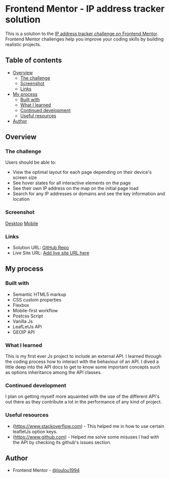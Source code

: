 # Frontend Mentor - IP address tracker solution

This is a solution to the [IP address tracker challenge on Frontend Mentor](https://www.frontendmentor.io/challenges/ip-address-tracker-I8-0yYAH0). Frontend Mentor challenges help you improve your coding skills by building realistic projects. 

## Table of contents

- [Overview](#overview)
  - [The challenge](#the-challenge)
  - [Screenshot](#screenshot)
  - [Links](#links)
- [My process](#my-process)
  - [Built with](#built-with)
  - [What I learned](#what-i-learned)
  - [Continued development](#continued-development)
  - [Useful resources](#useful-resources)
- [Author](#author)

## Overview

### The challenge

Users should be able to:

- View the optimal layout for each page depending on their device's screen size
- See hover states for all interactive elements on the page
- See their own IP address on the map on the initial page load
- Search for any IP addresses or domains and see the key information and location

### Screenshot

  [Desktop](Desktop.png)
  [Mobile](Mobile.png)

### Links

- Solution URL: [GitHub Repo](https://github.com/loulou1994/ip-address-tracker-master)
- Live Site URL: [Add live site URL here](https://loulou1994.github.io/ip-address-tracker-master/)

## My process

### Built with

- Semantic HTML5 markup
- CSS custom properties
- Flexbox
- Mobile-first workflow
- Postcss Script
- Vanilla Js
- LeafLetJs APi
- GEOIP API

### What I learned
This is my first ever Js project to include an external API. I learned through the coding process how to interact with the behaviour of an API. I dived a little deep into the API docs to get to know some important concepts such as options inheritance among the API classes.

### Continued development
I plan on getting myself more aquainted with the use of the different API's out there as they contribute a lot in the performance of any kind of project.

### Useful resources

- (https://www.stackoverflow.com) - This helped me in how to use certain leafletJs option keys.
- (https://www.github.com) - Helped me solve some misuses I had with the API by checking its github's issues section.

## Author
- Frontend Mentor - [@loulou1994](https://www.frontendmentor.io/profile/loulou1994)
